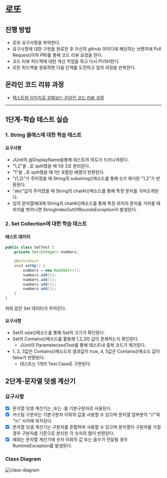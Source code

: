 # 로또
## 진행 방법
* 로또 요구사항을 파악한다.
* 요구사항에 대한 구현을 완료한 후 자신의 github 아이디에 해당하는 브랜치에 Pull Request(이하 PR)를 통해 코드 리뷰 요청을 한다.
* 코드 리뷰 피드백에 대한 개선 작업을 하고 다시 PUSH한다.
* 모든 피드백을 완료하면 다음 단계를 도전하고 앞의 과정을 반복한다.

## 온라인 코드 리뷰 과정
* [텍스트와 이미지로 살펴보는 온라인 코드 리뷰 과정](https://github.com/next-step/nextstep-docs/tree/master/codereview)

---

## 1단계-학습 테스트 실습
### 1. String 클래스에 대한 학습 테스트
#### 요구사항
- JUnit의 @DisplayName을통해 테스트의 의도가 드러나게된다.
- "1,2"을 `,`로 split했을 때 1과 2로 분리된다.
- "1"을 `,`로 split했을 때 1만 포함된 배열이 반환된다.
- "(1,2)"가 주어졌을 때 String의 substring()메소드를 통해 ()가 제거된 "1,2"가 반환된다.
- "abc"값이 주어졌을 때 String의 chatAt()메소드를 통해 특정 문자를 가져오게된다.
- 임의 문자열에대해 String의 chatAt()메소드를 통해 특정 위치의 문자를 가져올 때 위치를 벗어나면 StringIndexOutOfBoundsException이 발생된다.
### 2. Set Collection에 대한 학습 테스트
#### 테스트 데이터
``` java
public class SetTest {
    private Set<Integer> numbers;

    @BeforeEach
    void setUp() {
        numbers = new HashSet<>();
        numbers.add(1);
        numbers.add(1);
        numbers.add(2);
        numbers.add(3);
    }
}
```
위와 같은 Set 데이터가 주어진다.
#### 요구사항
- Set의 size()메소드를 통해 Set의 크기가 확인된다.
- Set의 Contains()메소드를 활용해 1,2,3의 값이 존재하는지 확인된다.
  - JUnit의 ParameterizedTest를 통해 테스트내 중복 코드가 제거된다.
- 1, 2, 3값은 Contains()메소드의 결과값이 true, 4, 5값은 Contains()메소드 값이 false가 반환된다.
  - 테스트는 1개의 Test Case로 구현된다.

## 2단계-문자열 덧셈 계산기
### 요구사항
- [x] 문자열 덧셈 계산기는 ,또는 :를 기본구분자로 사용된다.
- [x] 커스텀 구분자는 기본구분자 이외의 값을 사용할 수 있으며 문자열 앞부분의 "//"와 "\n" 사이에 위치된다.
- [x] 문자열 덧셈 계산기는 구분자를 혼합하여 사용할 수 있으며 문자열이 구분자를 가질경우 구분자를 기준으로 분리한 각 숫자의 합이 반환된다.
- [x] 예외는 문자열 계산기에 숫자 이외의 값 또는 음수가 전달될 경우 RuntimeException를 발생된다.

### Class Diagram
![class-diagram](http://www.plantuml.com/plantuml/proxy?src=https://raw.githubusercontent.com/LuneChaser/java-lotto-pro/step2/classdiagram/StringCalcurator.pu)